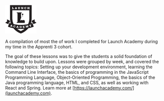 <img src="https://raw.githubusercontent.com/murphy-codes/launch-academy/master/launch-logo_dark.png" width="20%" height="20%">

A compilation of most the of work I completed for Launch Academy during my time in the Apprenti 3 cohort.

The goal of these lessons was to give the students a solid foundation of knowledge to build upon. Lessons were grouped by week, and covered the following topics: Setting up your development environment, learning the Command Line Interface, the basics of programming in the JavaScript Programming Language, Object-Oriented Programming, the basics of the Java programming language, HTML, and CSS, as well as working with React and Spring. Learn more at [https://launchacademy.com/](launchacademy.com).
